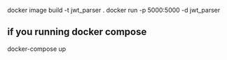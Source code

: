 docker image build -t jwt_parser .
docker run -p 5000:5000 -d jwt_parser

if you running docker compose 
-------------------------------------
docker-compose up